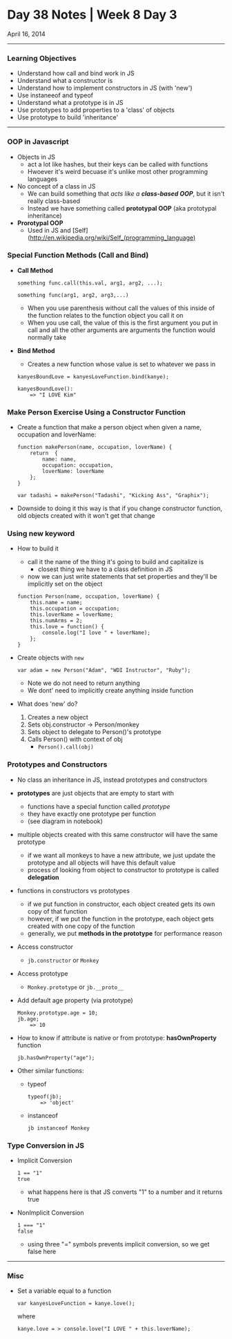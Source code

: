# Day 38 Notes | Week 8 Day 3

April 16, 2014

---

### Learning Objectives

* Understand how call and bind work in JS
* Understand what a constructor is
* Understand how to implement constructors in JS (with 'new')
* Use instaneeof and typeof
* Understand what a prototype is in JS
* Use prototypes to add properties to a 'class' of objects
* Use prototype to build 'inheritance' 

---


### OOP in Javascript

* Objects in JS
	* act a lot like hashes, but their keys can be called with functions
	* Hwoever it's weird becuase it's unlike most other programming languages
* No concept of a class in JS
	* We can build something that *acts like a **class-based OOP***, but it isn't really class-based
	* Instead we have something called **prototypal OOP** (aka prototypal inheritance)
* **Prorotypal OOP**
	* Used in JS and [Self](http://en.wikipedia.org/wiki/Self_(programming_language)
	
### Special Function Methods (Call and Bind)

* **Call Method**

	```
	something func.call(this.val, arg1, arg2, ...);
	
	something func(arg1, arg2, arg3,...)
	```
	
	* When you use parenthesis without call the values of this inside of the function relates to the function object you call it on
	* When you use call, the value of this is the first argument you put in call and all the other arguments are arguments the function would normally take
	
* **Bind Method**
	* Creates a new function whose value is set to whatever we pass in
	
	```
	kanyesBoundLove = kanyesLoveFunction.bind(kanye);
	
	kanyesBoundLove():
		=> "I LOVE Kim"
	```
	
### Make Person Exercise Using a Constructor Function

* Create a function that make a person object when given a name, occupation and loverName:

	```
	function makePerson(name, occupation, loverName) {
  		return  {
    		name: name,
    		occupation: occupation,
    		loverName: loverName
  		};
	}
	
	var tadashi = makePerson("Tadashi", "Kicking Ass", "Graphix");
	```
* Downside to doing it this way is that if you change constructor function, old objects created with it won't get that change

### Using new keyword 

* How to build it
	* call it the name of the thing it's going to build and capitalize is
		* closest thing we have to a class definition in JS
	* now we can just write statements that set properties and they'll be implicitly set on the object
	
	```
	function Person(name, occupation, loverName) {
		this.name = name;
		this.occupation = occupation;
		this.loverName = loverName;
		this.numArms = 2;
		this.love = function() {
			console.log("I love " + loverName);
		};
	}
	```
* Create objects with ```new```

	```
	var adam = new Person("Adam", "WDI Instructor", "Ruby");
	```
	
	* Note we do not need to return anything
	* We dont' need to implicitly create anything inside function
* What does 'new' do?
	1. Creates a new object
	2. Sets obj.constructor -> Person/monkey
	3. Sets object to delegate to Person()'s prototype
	4. Calls Person() with context of obj
		* ```Person().call(obj)```

### Prototypes and Constructors

* No class an inheritance in JS, instead prototypes and constructors 
* **prototypes** are just objects that are empty to start with
	* functions have a special function called *prototype*
	* they have exactly one prototype per function
	* (see diagram in notebook)
* multiple objects created with this same constructor will have the same prototype
	* if we want all monkeys to have a new attribute, we just update the prototype and all objects will have this default value
	* process of looking from object to constructor to prototype is called **delegation**
* functions in constructors vs prototypes
	* if we put function in constructor, each object created gets its own copy of that function
	* however, if we put the function in the prototype, each object gets created with one copy of the function
	* generally, we put **methods in the prototype** for performance reason
* Access constructor
	* ```jb.constructor``` or ```Monkey```
* Access prototype
	* ```Monkey.prototype``` or ```jb.__proto__```
* Add default age property (via prototype)
	
	```
	Monkey.prototype.age = 10;
	jb.age;
		=> 10
	```
* How to know if attribute is native or from prototype: **hasOwnProperty** function

	```
	jb.hasOwnProperty("age");
	```
* Other similar functions:
	* typeof
		
		```
		typeof(jb);
			=> 'object'
		```
	* instanceof
	
		```
		jb instanceof Monkey
		```	

### Type Conversion in JS

* Implicit Conversion

	```
	1 == "1"
	true
	```
	
	* what happens here is that JS converts "1" to a number and it returns true
* NonImplicit Conversion

	```
	1 === "1"
	false
	```
	* using three "=" symbols prevents implicit conversion, so we get false here




---
	
### Misc

* Set a variable equal to a function
	
	```
	var kanyesLoveFunction = kanye.love();
	```
	
	where
	
	```
	kanye.love = > console.love("I LOVE " + this.loverName);
	```

	